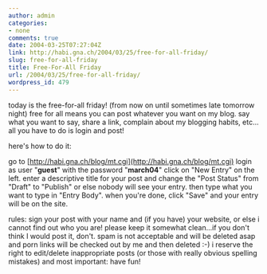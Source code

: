 ```yaml
---
author: admin
categories:
- none
comments: true
date: 2004-03-25T07:27:04Z
link: http://habi.gna.ch/2004/03/25/free-for-all-friday/
slug: free-for-all-friday
title: Free-For-All Friday
url: /2004/03/25/free-for-all-friday/
wordpress_id: 479
---
```


today is the free-for-all friday! (from now on until sometimes late tomorrow night)
free for all means you can post whatever you want on my blog.
say what you want to say, share a link, complain about my blogging habits, etc...
all you have to do is login and post!

here's how to do it:

go to [http://habi.gna.ch/blog/mt.cgi](http://habi.gna.ch/blog/mt.cgi)
login as user "**guest**" with the password "**march04**"
click on "New Entry" on the left.
enter a descriptive title for your post and change the "Post Status" from "Draft" to "Publish" or else nobody will see your entry.
then type what you want to type in "Entry Body".
when you're done, click "Save" and your entry will be on the site.

rules:
sign your post with your name and (if you have) your website, or else i cannot find out who you are!
please keep it somewhat clean...if you don't think I would post it, don't. spam is not acceptable and will be deleted asap and porn links will be checked out by me and then deleted :-)
i reserve the right to edit/delete inappropriate posts (or those with really obvious spelling mistakes)
and most important: have fun!
